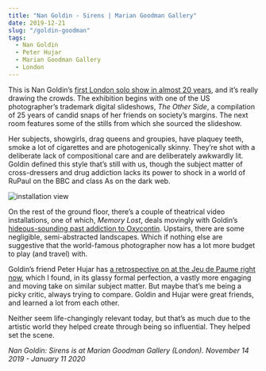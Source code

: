 ```yaml
---
title: "Nan Goldin - Sirens | Marian Goodman Gallery"
date: 2019-12-21
slug: "/goldin-goodman"
tags:
  - Nan Goldin
  - Peter Hujar
  - Marian Goodman Gallery
  - London
---
```


This is Nan Goldin’s [first London solo show in almost 20 years](https://www.mariangoodman.com/exhibitions/351-nan-goldin-sirens/), and it’s really drawing the crowds. The exhibition begins with one of the US photographer’s trademark digital slideshows, *The Other Side*, a compilation of 25 years of candid snaps of her friends on society’s margins. The next room features some of the stills from which she sourced the slideshow.

Her subjects, showgirls, drag queens and groupies, have plaquey teeth, smoke a lot of cigarettes and are photogenically skinny. They’re shot with a deliberate lack of compositional care and are deliberately awkwardly lit. Goldin defined this style that’s still with us, though the subject matter of cross-dressers and drug addiction lacks its power to shock in a world of RuPaul on the BBC and class As on the dark web.

![installation view](/goldin-goodman-1.jpg)

On the rest of the ground floor, there’s a couple of theatrical video installations, one of which, *Memory Lost*, deals movingly with Goldin’s [hideous-sounding past addiction to Oxycontin](https://www.theguardian.com/artanddesign/2018/jan/22/nan-goldin-interview-us-opioid-epidemic-heroin-addict-oxycontin-sackler-family). Upstairs, there are some negligible, semi-abstracted landscapes. Which if nothing else are suggestive that the world-famous photographer now has a lot more budget to play (and travel) with.

Goldin’s friend Peter Hujar has [a retrospective on at the Jeu de Paume right now](http://www.jeudepaume.org/index.php?page=article&idArt=3420), which I found, in its glassy formal perfection, a vastly more engaging and moving take on similar subject matter. But maybe that’s me being a picky critic, always trying to compare. Goldin and Hujar were great friends, and learned a lot from each other.

Neither seem life-changingly relevant today, but that’s as much due to the artistic world they helped create through being so influential. They helped set the scene.

*Nan Goldin: Sirens is at Marian Goodman Gallery (London). November 14 2019 - January 11 2020*
